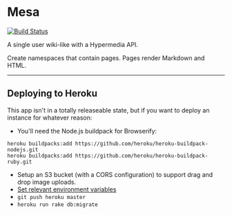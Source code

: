 # Mesa

[![Build Status](https://travis-ci.org/dzucconi/mesa.svg?branch=master)](https://travis-ci.org/dzucconi/mesa)

A single user wiki-like with a Hypermedia API.

Create namespaces that contain pages. Pages render Markdown and HTML.

----

## Deploying to Heroku

This app isn't in a totally releaseable state, but if you want to deploy an instance for whatever reason:

* You'll need the Node.js buildpack for Browserify:

```
heroku buildpacks:add https://github.com/heroku/heroku-buildpack-nodejs.git
heroku buildpacks:add https://github.com/heroku/heroku-buildpack-ruby.git
```

* Setup an S3 bucket (with a CORS configuration) to support drag and drop image uploads.
* [Set relevant environment variables](https://github.com/dzucconi/mesa/blob/master/.env.sample)
* `git push heroku master`
* `heroku run rake db:migrate`
